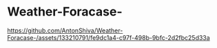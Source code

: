 # Weather-Foracase-


https://github.com/AntonShiva/Weather-Foracase-/assets/133210791/fe9dc1a4-c97f-498b-9bfc-2d2fbc25d33a

